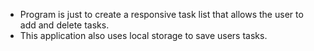 - Program is just to create a responsive task list that allows the user to add and delete tasks. 
- This application also uses local storage to save users tasks. 
